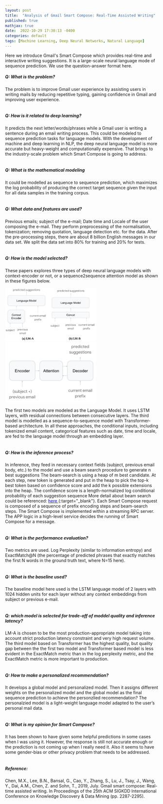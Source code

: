 ```yaml
---
layout: post
title:  "Analysis of Gmail Smart Compose: Real-Time Assisted Writing"
published: true
mathjax: true
date:  2022-10-29 17:30:13 -0400
categories: default
tags: [Machine Learning, Deep Neural Networks, Natural Language]
---
```


Here we introduce Gmail's Smart Compose which provides real-time and interactive writing suggestions.
It is a large-scale neural language mode of sequence prediction. We use the question-answer format here.

##### Q: What is the problem?
The problem is to improve Gmail user experience by assisting users in writing mails by reducing repetitive typing, gaining confidence in Gmail and improving user experience. <br /> <br />
 
##### Q: How is it related to deep learning?
It predicts the next letter/words/phrases while a Gmail user is writing a sentence during an email writing process. This could be modeled to sequence prediction tasks for language models. With the development of machine and deep learning in NLP, the deep neural language model is more accurate but heavy-weight and computationally expensive. That brings to the industry-scale problem which Smart Compose is going to address. <br /> <br />

##### Q: What is the mathematical modeling
It could be modelled as sequence to sequence prediction, which maximizes the log probability of producing the correct target sequence given the input for all data samples in the training corpus. <br /> <br />
 
 
##### Q: What data and features are used?
Previous emails;  subject of the e-mail; Date time and Locale of the user composing the e-mail. They perform preprocessing of the normalisation, tokenization; removing quotation, language detection etc. for the data. After the pre-processing steps, there are about 8 billion English messages in our data set. We split the data set into 80% for training and 20% for tests. <br /> <br />
 
##### Q: How is the model selected?
These papers explores three types of deep neural language models with context-encoder or not, or a sequence2sequence attention model as shown in these figures below.
 
<img src="/assets/images/2022-10-29/smart_compose/ModelAB.png" width="300">
<img src="/assets/images/2022-10-29/smart_compose/ModelC.png" width="300">
 
The first two models are modeled as the Language Model. It uses LSTM layers, with residual connections  between consecutive layers. The third model is modelled as a sequence-to-sequence model with Transformer-based architecture. In all these approaches, the conditional inputs, including tokenized email content, categorical features such as date, time and locale, are fed to the language model through an embedding layer. <br /> <br />
 
 
##### Q: How is the inference process?
In inference, they feed in necessary context fields (subject, previous email body, etc.) to the model and use a beam search procedure to generate n best suggestions The beam-search is using a heap of m best candidate. At each step, new token is generated and put in the heap to pick the top-k best token based on confidence score and add the k possible extensions into the heap. The confidence score is a length-normalized log conditional probability of each suggestion sequence More detail about beam search could be referenced: [<span style="color:blue;"> here </span>](https://d2l.ai/chapter_recurrent-modern/beam-search.html){:target="_blank"}.  Each Smart Compose request is composed of a sequence of prefix encoding steps and beam-search steps. The Smart Compose is implemented within a streaming RPC server. The APP logic in a high-level service decides the running of Smart Compose for a message. <br /> <br />
 
##### Q: What is the performance evaluation?
Two metrics are used. Log Perplexity (similar to information entropy) and ExactMatch@N (the percentage of predicted phrases that exactly matches the first N words in the ground truth text, where N=15 here). <br /> <br />
 
##### Q: What is the baseline used?
The baseline model here used is the LSTM language model of 2 layers with 1024 hidden units for each layer without any context embeddings from subject or previous e-mail. <br /> <br />
 
##### Q: which model is selected for trade-off of moddel quality and inference latency?
LM-A is chosen to be the most production-appropriate model taking into account strict production latency constraint and very high request volume. The third model based on Transformer has the highest quality, but quality gap between the the first two model and Transformer based model is less evident in the ExactMatch metric than in the log perplexity metric, and the ExactMatch metric is more important to production. <br /> <br />
 
##### Q: How to make a personalized recommendation?
It develops a global model and personalized model. Then it assigns different weights on the personalized model and the global model as the final sequence prediction to achieve the personzlied recommendation?
The personalzied model is a light-weight language model adapted to the user’s personal mail data.  <br /> <br />
 
##### Q: What is my opinion  for Smart Compose?
It has been shown to have given some helpful predictions in some cases when I was using it. However, the response is still not accurate enough or the prediction is not coming up when I really need it. Also it seems to have some gender-bias or other privacy problem that needs to be addressed.  <br /> <br />

 
##### Reference:
Chen, M.X., Lee, B.N., Bansal, G., Cao, Y., Zhang, S., Lu, J., Tsay, J., Wang, Y., Dai, A.M., Chen, Z. and Sohn, T., 2019, July. Gmail smart compose: Real-time assisted writing. In Proceedings of the 25th ACM SIGKDD International Conference on Knowledge Discovery & Data Mining (pp. 2287-2295).